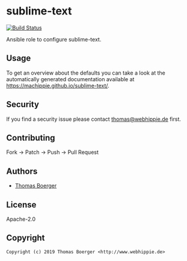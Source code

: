 # sublime-text

[![Build Status](https://cloud.drone.io/api/badges/machippie/sublime-text/status.svg)](https://cloud.drone.io/machippie/google-chrome)

Ansible role to configure sublime-text.

## Usage

To get an overview about the defaults you can take a look at the automatically generated documentation available at https://machippie.github.io/sublime-text/.

## Security

If you find a security issue please contact thomas@webhippie.de first.


## Contributing

Fork -> Patch -> Push -> Pull Request


## Authors

* [Thomas Boerger](https://github.com/tboerger)


## License

Apache-2.0


## Copyright

```
Copyright (c) 2019 Thomas Boerger <http://www.webhippie.de>
```
